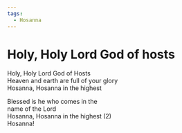 ```yaml
---
tags:
  - Hosanna
---
```



  
# Holy, Holy Lord God of hosts  
  
Holy, Holy Lord God of Hosts   
Heaven and earth are full of your glory   
Hosanna, Hosanna in the highest   
  
Blessed is he who comes in the    
name of the Lord   
Hosanna, Hosanna in the highest (2)   
Hosanna!   
  